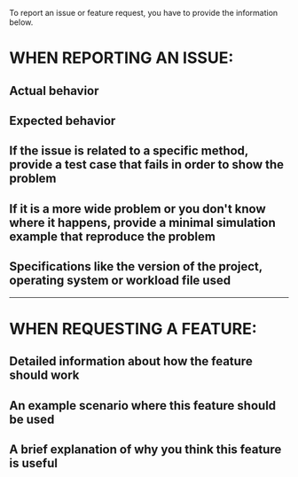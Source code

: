 To report an issue or feature request, you have to provide the information below.

# WHEN REPORTING AN ISSUE:

## Actual behavior 
## Expected behavior

## If the issue is related to a specific method, provide a test case that fails in order to show the problem

## If it is a more wide problem or you don't know where it happens, provide a minimal simulation example that reproduce the problem

## Specifications like the version of the project, operating system or workload file used

------------------------------------------------------------------------------------------------------------------------------------

# WHEN REQUESTING A FEATURE:

## Detailed information about how the feature should work

## An example scenario where this feature should be used

## A brief explanation of why you think this feature is useful
